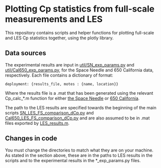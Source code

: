 # Plotting Cp statistics from full-scale measurements and LES
This repository contains scripts and helper functions for plotting full-scale and LES Cp statistics together, using the plotly library. 

## Data sources
The experimental results are input in [util/SN_exp_params.py](util/SN_exp_params.py) and [util/Cal650_exp_params.py](util/Cal650_exp_params.py), for the Space Needle and 650 California data, respectively. Each file contains a dictionary of format:
```
deployment: {results_file, motes : {name, location}}
```
Where the results file is a .mat that has been generated using the relevant Cp_calc_*.m function for either [the Space Needle](https://github.com/jhochs/Cp_meas_process/blob/main/MATLAB/Cp_calc_SN_xlsinput.m) or [650 California](https://github.com/jhochs/Cp_meas_process/blob/main/MATLAB/Cp_calc_650Cal.m).

The path to the LES results are specified towards the beginning of the main scripts [SN_LES_FS_comparison_dCp.py](SN_LES_FS_comparison_dCp.py) and [Cal650_LES_FS_comparison_dCp.py](Cal650_LES_FS_comparison_dCp.py) and are also assumed to be in .mat files exported by [LES_results.m](https://github.com/jhochs/CharLES_matlab/blob/main/LES_results.m).

## Changes in code
You must change the directories to match what they are on your machine. As stated in the section above, these are in the paths to LES results in the scripts and to the experimental results in the *_exp_params.py files.  
